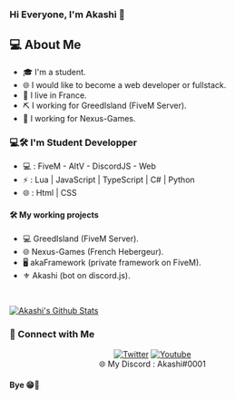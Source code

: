 ### Hi Everyone, I'm Akashi 👋

<h2> 💻 About Me </h2>

- 🎓 I'm a student.
- 🌐 I would like to become a web developer or fullstack.
- 🏴 I live in France.
- ⛏️ I working for GreedIsland (FiveM Server).
- 🔨 I working for Nexus-Games.

<h3> 💻🛠️ I'm Student Developper </h3>

- 💻 : FiveM - AltV - DiscordJS - Web
- ⚡ : Lua | JavaScript | TypeScript | C# | Python
- 🌐 : Html | CSS

<h4> 🛠️ My working projects </h4>

- 💻 GreedIsland (FiveM Server).
- 🌐 Nexus-Games (French Hebergeur).
- 🖥️ akaFramework (private framework on FiveM).
- ⚜️ Akashi (bot on discord.js).

<br/>

[![Akashi's Github Stats](https://github-readme-stats.vercel.app/api?username=ssakashi&show_icons=true)](https://github.com/ssAkashi)

<h3> 📱 Connect with Me </h3>

<p align="center">
  <a href="https://twitter.com/Akashiw3b"><img alt="Twitter" src="https://img.shields.io/badge/Twitter-Akashiw3b-blue?style=flat-square&logo=twitter"></a>
  <a href="https://www.youtube.com/channel/UCXF-1hJcILdYTDBw-4y541Q?view_as=subscriber"><img alt="Youtube" src="https://img.shields.io/badge/YouTube-Akashi-red?style=flat-square&logo=youtube"></a> <br>
  🌐 My Discord : Akashi#0001
  
  <h4> Bye 😁👋 </h4>
